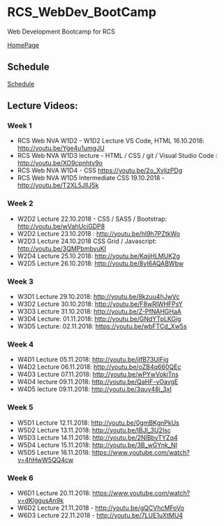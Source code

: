 # RCS_WebDev_BootCamp
Web Development Bootcamp for RCS

[HomePage](https://valrcs.github.io/RCS_WebDev_BootCamp/)

## Schedule

[Schedule](https://github.com/ValRCS/RCS_WebDev_BootCamp/blob/master/NVA_MACIBU%20PLANS.pdf)

## Lecture Videos:

### Week 1

* RCS Web NVA W1D2 - W1D2 Lecture VS Code, HTML 16.10.2018: http://youtu.be/Yge4u1umgJU
* RCS Web NVA W1D3 lecture - HTML / CSS / git / Visual Studio Code : http://youtu.be/XO9cpnhtv9o
* RCS Web NVA W1D4 - CSS https://youtu.be/2o_XvlizPDg
* RCS Web NVA W1D5 Intermediate CSS 19.10.2018 - http://youtu.be/T2XL5JlIJ5k

### Week 2

* W2D2 Lecture 22.10.2018 - CSS / SASS / Bootstrap: http://youtu.be/wVahUciGDP8
* W2D2 Lecture 23.10.2018 : http://youtu.be/hI9h7PZtkWo
* W2D3 Lecture 24.10.2018  CSS Grid / Javascript: http://youtu.be/3QMPbmbyuKI
* W2D4 Lecture 25.10.2018: http://youtu.be/KqijHLMUK2g
* W2D5 Lecture 26.10.2018: http://youtu.be/8yI6AQABWbw

### Week 3

* W3D1 Lecture 29.10.2018: http://youtu.be/8kzuu4hJwVc
* W3D2 Lecture 30.10.2018: http://youtu.be/F8wRlWHFPsY
* W3D3 Lecture 31.10.2018: http://youtu.be/Z-PfNAHGHaA
* W3D4 Lecture: 01.11.2018: http://youtu.be/GNdYTpLKGig
* W3D5 Lecture: 02.11.2018: https://youtu.be/wbFTCd_Xw5s

### Week 4
* W4D1 Lecture 05.11.2018: http://youtu.be/iIfB73UlFig
* W4D2 Lecture 06.11.2018: http://youtu.be/oZB4q660QEc
* W4D3 Lecture 07.11.2018: http://youtu.be/wPYwVokiTns
* W4D4 lecture 09.11.2018: http://youtu.be/QaHF-vOavgE
* W4D5 lecture 09.11.2018: http://youtu.be/3quy48j_3xI

### Week 5
* W5D1 Lecture 12.11.2018: http://youtu.be/0gmBKgnPkUs
* W5D2 Lecture 13.11.2018: http://youtu.be/IBJI_3U2Isc
* W5D3 Lecture 14.11.2018: http://youtu.be/2NlBbyTYZq4
* W5D4 Lecture 15.11.2018: http://youtu.be/3B_wGYnk_NI
* W5D5 Lecture 16.11.2018: https://www.youtube.com/watch?v=4hHwW5QQ4cw

### Week 6
* W6D1 Lecture 20.11.2018: https://www.youtube.com/watch?v=dKlggusAn9k
* W6D2 Lecture 21.11.2018 - http://youtu.be/gQCVhcMFoVo
* W6D3 Lecture 22.11.2018 - http://youtu.be/7LUE1uXtMU4

